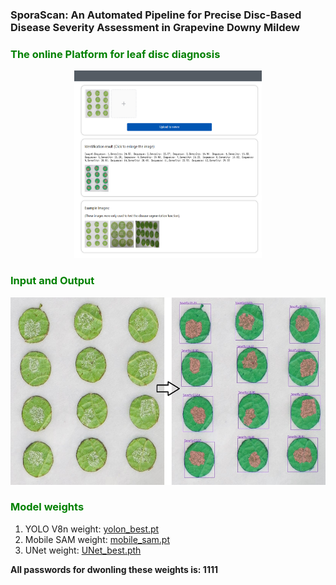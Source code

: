 <p align='center'><h3>SporaScan: An Automated Pipeline for Precise Disc-Based Disease Severity Assessment in Grapevine Downy Mildew </h3></p>

<!-- Qi Tian, Gang Zhao*, Junjie Qu, Ling Yin, Shumei Wei, Jing Wang, Qiang Yu*  -->
<!-- in <font color='red' face='Times New Roman' size=4> submitted </font> -->


### <font color='green'>The online Platform for leaf disc diagnosis </font>
<p align='center'><img src='./assets/plantform.png' height=300 width=300></p>

### <font color='green'> Input and Output  </font>
<p align='center'><img src='./assets/IMG_2093_group.jpg' height=300 width=600></p>
<!-- <div style='display:flex'>
<p align='left'><img src='./assets/IMG_2093.jpg' height=300 width=300  alt='Input'
                      style="margin-left: 100px;">
<p align='right'><img src='./assets/IMG_2093_result_box.jpg'  alt='Output'
                       height=300 width=300 style="margin-left: 60px;">
</div> -->

### <font color='green'>Model weights </font>

1. YOLO V8n weight: [yolon_best.pt](https://pan.baidu.com/s/1VUqnxEtALOiJrlJ0zC592g)
2. Mobile SAM weight: [mobile_sam.pt](https://pan.baidu.com/s/1QDwRvg4UGoO1pzTc6CE6qw)
3. UNet weight: [UNet_best.pth](https://pan.baidu.com/s/1IdkpyHffkaCN9LjqAe65Ag)
   
**All passwords for dwonling these weights is: 1111**


